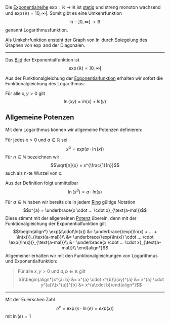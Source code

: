 
Die [Exponentialreihe](Exponentialreihe.md) $\exp: \mathbb R \to \mathbb R$ ist [stetig](Stetigkeit%20und%20Zwischenwertsatz.md) und streng monoton wachsend und $\exp(\mathbb R) = ]0, \infty[$. Somit gibt es eine Umkehrfunktion
$$\ln:]0, \infty[\to\mathbb R$$
genannt Logarithmusfunktion.

Als Umkehrfunktion ensteht der Graph von $\ln$ durch Spiegelung des Graphen von $\exp$ and der Diagonalen.

---

Das [Bild](Abbildungen.md#Bild) der Exponentialfunktion ist
$$\exp(\mathbb R) = ]0, \infty[$$

Aus der Funktionalgleichung der [Exponentialfunktion](Exponentialfunktion.md) erhalten wir sofort die Funktionalgleichung des Logarithmus:

Für alle $x, y > 0$ gilt
$$\ln(xy) = ln(x) + ln(y)$$

## Allgemeine Potenzen

Mit dem Logarithmus können wir allgemeine Potenzen definieren:

Für jedes $x > 0$ und $a\in\mathbb R$ sei 
$$x^{a} = exp(a\cdot \ln(x))$$
Für $n\in\mathbb N$ bezeichnen wir
$$\sqrt[n]{x} = x^{\frac{1}{n}}$$
auch als n-te Wurzel von x.


Aus der Definition folgt unmittelbar
$$\ln(x^{a}) = a \cdot ln(x)$$


Für $a\in\mathbb N$ haben wir bereits die in jedem [Ring](Ring.md) gültige Notation
$$x^{a} = \underbrace{x \cdot ... \cdot x}_{\text{a-mal}}$$
Diese stimmt mit der allgemeinen [Potenz](Potenz.md) überein, denn mit der Funktionalgleichung der Exponentialfunktion gilt
$$\begin{align*}
\exp(a\cdot\ln(x)) &= \underbrace{\exp(\ln(x) + ... + \ln(x))}_{\text{a-mal}}\\
&= \underbrace{\exp(\ln(x)) \cdot ... \cdot \exp(\ln(x))}_{\text{a-mal}}\\
&= \underbrace{x \cdot ... \cdot x}_{\text{a-mal}}\\
\end{align*}$$
Allgemeiner erhalten wir mit den Funktionalgleichungen von Logarithmus und Exponentialfunktion:
> Für alle $x, y > 0$ und $a, b \in\mathbb R$ gilt
> $$\begin{align*}x^{a+b} &= x^{a} \cdot x^{b}\\(xy)^{a} &= x^{a} \cdot y^{a}\\(x^{a})^{b} &= x^{a\cdot b}\end{align*}$$

---

Mit der Eulerschen Zahl
$$e^{x} = \exp(x \cdot \ln(e) = exp(x))$$
mit $\ln(e) = 1$


